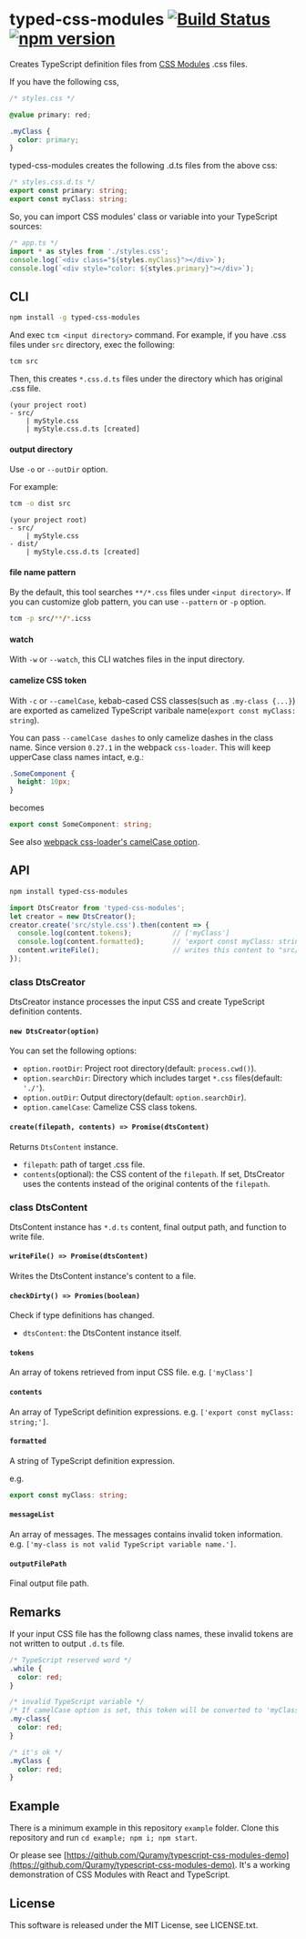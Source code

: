 # typed-css-modules [![Build Status](https://travis-ci.org/Quramy/typed-css-modules.svg?branch=master)](https://travis-ci.org/Quramy/typed-css-modules) [![npm version](https://badge.fury.io/js/typed-css-modules.svg)](http://badge.fury.io/js/typed-css-modules)

Creates TypeScript definition files from [CSS Modules](https://github.com/css-modules/css-modules) .css files.

If you have the following css,

```css
/* styles.css */

@value primary: red;

.myClass {
  color: primary;
}
```

typed-css-modules creates the following .d.ts files from the above css:

```ts
/* styles.css.d.ts */
export const primary: string;
export const myClass: string;
```

So, you can import CSS modules' class or variable into your TypeScript sources:

```ts
/* app.ts */
import * as styles from './styles.css';
console.log(`<div class="${styles.myClass}"></div>`);
console.log(`<div style="color: ${styles.primary}"></div>`);
```

## CLI

```sh
npm install -g typed-css-modules
```

And exec `tcm <input directory>` command.
For example, if you have .css files under `src` directory, exec the following:

```sh
tcm src
```

Then, this creates `*.css.d.ts` files under the directory which has original .css file.

```text
(your project root)
- src/
    | myStyle.css
    | myStyle.css.d.ts [created]
```

#### output directory
Use `-o` or `--outDir` option.

For example:

```sh
tcm -o dist src
```

```text
(your project root)
- src/
    | myStyle.css
- dist/
    | myStyle.css.d.ts [created]
```

#### file name pattern

By the default, this tool searches `**/*.css` files under `<input directory>`.
If you can customize glob pattern, you can use `--pattern` or `-p` option.

```sh
tcm -p src/**/*.icss
```

#### watch
With `-w` or `--watch`, this CLI watches files in the input directory.

#### camelize CSS token
With `-c` or `--camelCase`, kebab-cased CSS classes(such as `.my-class {...}`) are exported as camelized TypeScript varibale name(`export const myClass: string`).


You can pass `--camelCase dashes` to only camelize dashes in the class name. Since version `0.27.1` in the
webpack `css-loader`. This will keep upperCase class names intact, e.g.:

```css
.SomeComponent {
  height: 10px;
}
```

becomes

```typescript
export const SomeComponent: string;
```

See also [webpack css-loader's camelCase option](https://github.com/webpack/css-loader#camelcase).

## API

```sh
npm install typed-css-modules
```

```js
import DtsCreator from 'typed-css-modules';
let creator = new DtsCreator();
creator.create('src/style.css').then(content => {
  console.log(content.tokens);          // ['myClass']
  console.log(content.formatted);       // 'export const myClass: string;'
  content.writeFile();                  // writes this content to "src/style.css.d.ts"
});
```

### class DtsCreator
DtsCreator instance processes the input CSS and create TypeScript definition contents.

#### `new DtsCreator(option)`
You can set the following options:

* `option.rootDir`: Project root directory(default: `process.cwd()`).
* `option.searchDir`: Directory which includes target `*.css` files(default: `'./'`).
* `option.outDir`: Output directory(default: `option.searchDir`).
* `option.camelCase`: Camelize CSS class tokens.

#### `create(filepath, contents) => Promise(dtsContent)`
Returns `DtsContent` instance.

* `filepath`: path of target .css file.
* `contents`(optional): the CSS content of the `filepath`. If set, DtsCreator uses the contents instead of the original contents of the `filepath`.

### class DtsContent
DtsContent instance has `*.d.ts` content, final output path, and function to write file.

#### `writeFile() => Promise(dtsContent)`
Writes the DtsContent instance's content to a file.

#### `checkDirty() => Promies(boolean)`
Check if type definitions has changed.

* `dtsContent`: the DtsContent instance itself.

#### `tokens`
An array of tokens retrieved from input CSS file.
e.g. `['myClass']`

#### `contents`
An array of TypeScript definition expressions.
e.g. `['export const myClass: string;']`.

#### `formatted`
A string of TypeScript definition expression.

e.g.

```ts
export const myClass: string;
```

#### `messageList`
An array of messages. The messages contains invalid token information.
e.g. `['my-class is not valid TypeScript variable name.']`.

#### `outputFilePath`
Final output file path.

## Remarks
If your input CSS file has the followng class names, these invalid tokens are not written to output `.d.ts` file.

```css
/* TypeScript reserved word */
.while {
  color: red;
}

/* invalid TypeScript variable */
/* If camelCase option is set, this token will be converted to 'myClass' */
.my-class{
  color: red;
}

/* it's ok */
.myClass {
  color: red;
}
```

## Example
There is a minimum example in this repository `example` folder. Clone this repository and run `cd example; npm i; npm start`.

Or please see [https://github.com/Quramy/typescript-css-modules-demo](https://github.com/Quramy/typescript-css-modules-demo). It's a working demonstration of CSS Modules with React and TypeScript.

## License
This software is released under the MIT License, see LICENSE.txt.

